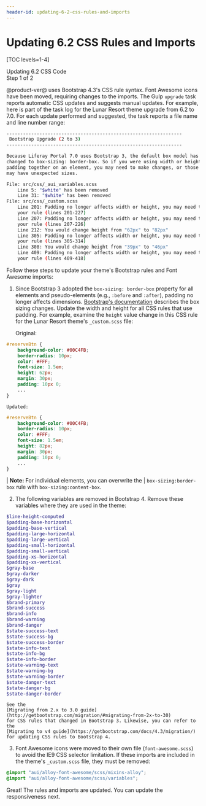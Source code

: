 ```yaml
---
header-id: updating-6-2-css-rules-and-imports
---
```


# Updating 6.2 CSS Rules and Imports

[TOC levels=1-4]

<div class="learn-path-step">
    <p>Updating 6.2 CSS Code<br>Step 1 of 2</p>
</div>

@product-ver@ uses Bootstrap 4.3's CSS rule syntax. Font Awesome icons have been 
moved, requiring changes to the imports. The Gulp `upgrade` task reports 
automatic CSS updates and suggests manual updates. For example, here is part of 
the task log for the Lunar Resort theme upgrade from 6.2 to 7.0. For each update 
performed and suggested, the task reports a file name and line number range:

```bash
----------------------------------------------------------------
 Bootstrap Upgrade (2 to 3)
----------------------------------------------------------------

Because Liferay Portal 7.0 uses Bootstrap 3, the default box model has been 
changed to box-sizing: border-box. So if you were using width or height, and 
padding together on an element, you may need to make changes, or those elements 
may have unexpected sizes.

File: src/css/_aui_variables.scss
    Line 5: "$white" has been removed
    Line 31: "$white" has been removed
File: src/css/_custom.scss
    Line 201: Padding no longer affects width or height, you may need to change 
    your rule (lines 201-227)
    Line 207: Padding no longer affects width or height, you may need to change 
    your rule (lines 207-226)
    Line 212: You would change height from "62px" to "82px"
    Line 305: Padding no longer affects width or height, you may need to change 
    your rule (lines 305-314)
    Line 308: You would change height from "39px" to "46px"
    Line 409: Padding no longer affects width or height, you may need to change 
    your rule (lines 409-418)
```

Follow these steps to update your theme's Bootstrap rules and Font Awesome 
imports:

1.  Since Bootstrap 3 adopted the `box-sizing: border-box` property for all 
    elements and pseudo-elements (e.g., `:before` and `:after`), padding no 
    longer affects dimensions. 
    [Bootstrap's documentation](https://getbootstrap.com/docs/3.3/css/#less-mixins-box-sizing) 
    describes the box sizing changes. Update the width and height for all CSS 
    rules that use padding. For example, examine the `height` value change in 
    this CSS rule for the Lunar Resort theme's `_custom.scss` file:

    Original:

```css
#reserveBtn {
	background-color: #00C4FB;
	border-radius: 10px;
	color: #FFF;
	font-size: 1.5em;
	height: 62px;
	margin: 30px;
	padding: 10px 0;
	...
}
```

    Updated:

```css
#reserveBtn {
	background-color: #00C4FB;
	border-radius: 10px;
	color: #FFF;
	font-size: 1.5em;
	height: 82px;
	margin: 30px;
	padding: 10px 0;
	...
}
```

| **Note:** For individual elements, you can overwrite the 
| `box-sizing:border-box` rule with `box-sizing:content-box`. 

2.  The following variables are removed in Bootstrap 4. Remove these variables 
    where they are used in the theme:

```scss
$line-height-computed
$padding-base-horizontal
$padding-base-vertical
$padding-large-horizontal
$padding-large-vertical
$padding-small-horizontal
$padding-small-vertical
$padding-xs-horizontal
$padding-xs-vertical
$gray-base
$gray-darker
$gray-dark
$gray
$gray-light
$gray-lighter
$brand-primary
$brand-success
$brand-info
$brand-warning
$brand-danger
$state-success-text
$state-success-bg
$state-success-border
$state-info-text
$state-info-bg
$state-info-border
$state-warning-text
$state-warning-bg
$state-warning-border
$state-danger-text
$state-danger-bg
$state-danger-border
```

    See the 
    [Migrating from 2.x to 3.0 guide](http://getbootstrap.com/migration/#migrating-from-2x-to-30) 
    for CSS rules that changed in Bootstrap 3. Likewise, you can refer to the 
    [Migrating to v4 guide](https://getbootstrap.com/docs/4.3/migration/) 
    for updating CSS rules to Bootstrap 4. 

3.  Font Awesome icons were moved to their own file (`font-awesome.scss`) to 
    avoid the IE9 CSS selector limitation. If these imports are included in the 
    theme's `_custom.scss` file, they must be removed:

```scss
@import "aui/alloy-font-awesome/scss/mixins-alloy";
@import "aui/alloy-font-awesome/scss/variables";
```

Great! The rules and imports are updated. You can update the responsiveness 
next. 